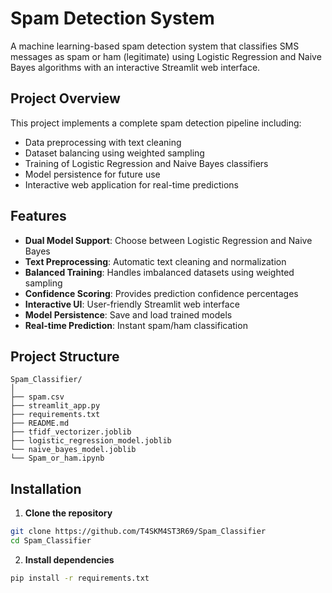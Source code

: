 #  Spam Detection System

A machine learning-based spam detection system that classifies SMS messages as spam or ham (legitimate) using Logistic Regression and Naive Bayes algorithms with an interactive Streamlit web interface.

##  Project Overview

This project implements a complete spam detection pipeline including:

- Data preprocessing with text cleaning
- Dataset balancing using weighted sampling
- Training of Logistic Regression and Naive Bayes classifiers
- Model persistence for future use
- Interactive web application for real-time predictions


## Features

- **Dual Model Support**: Choose between Logistic Regression and Naive Bayes
- **Text Preprocessing**: Automatic text cleaning and normalization
- **Balanced Training**: Handles imbalanced datasets using weighted sampling
- **Confidence Scoring**: Provides prediction confidence percentages
- **Interactive UI**: User-friendly Streamlit web interface
- **Model Persistence**: Save and load trained models
- **Real-time Prediction**: Instant spam/ham classification


## Project Structure

```
Spam_Classifier/
│
├── spam.csv                         
├── streamlit_app.py    
├── requirements.txt              
├── README.md                         
├── tfidf_vectorizer.joblib
├── logistic_regression_model.joblib
└── naive_bayes_model.joblib
└── Spam_or_ham.ipynb
```


##  Installation

1. **Clone the repository**

```bash
git clone https://github.com/T4SKM4ST3R69/Spam_Classifier
cd Spam_Classifier
```

2. **Install dependencies**

```bash
pip install -r requirements.txt
```



